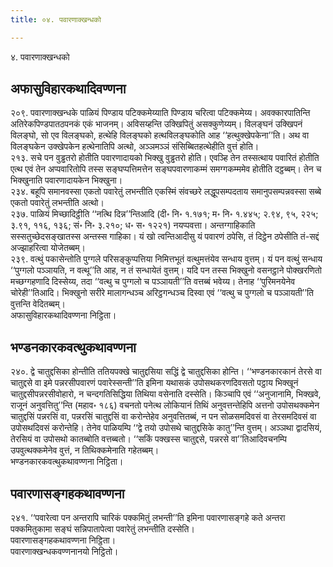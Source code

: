 ```yaml
---
title: ०४. पवारणाक्खन्धको

---
```

४. पवारणाक्खन्धको  


## अफासुविहारकथादिवण्णना

२०९. पवारणाक्खन्धके पाळियं पिण्डाय पटिक्कमेय्याति पिण्डाय चरित्वा पटिक्कमेय्य। अवक्कारपातिन्ति अतिरेकपिण्डपातठपनकं एकं भाजनम्। अविसय्हन्ति उक्खिपितुं असक्कुणेय्यम्। विलङ्घनं उक्खिपनं विलङ्घो, सो एव विलङ्घको, हत्थेहि विलङ्घको हत्थविलङ्घकोति आह ‘‘हत्थुक्खेपकेना’’ति। अथ वा विलङ्घकेन उक्खेपकेन हत्थेनातिपि अत्थो, अञ्ञमञ्ञं संसिब्बितहत्थेहीति वुत्तं होति।  
२१३. सचे पन वुड्ढतरो होतीति पवारणादायको भिक्खु वुड्ढतरो होति। एवञ्हि तेन तस्सत्थाय पवारितं होतीति एत्थ एवं तेन अप्पवारितोपि तस्स सङ्घप्पत्तिमत्तेन सङ्घपवारणाकम्मं समग्गकम्ममेव होतीति दट्ठब्बम्। तेन च भिक्खुनाति पवारणादायकेन भिक्खुना।  
२३४. बहूपि समानवस्सा एकतो पवारेतुं लभन्तीति एकस्मिं संवच्छरे लद्धूपसम्पदताय समानुपसम्पन्नवस्सा सब्बे एकतो पवारेतुं लभन्तीति अत्थो।  
२३७. पाळियं मिच्छादिट्ठीति ‘‘नत्थि दिन्न’’न्तिआदि (दी॰ नि॰ १.१७१; म॰ नि॰ १.४४५; २.९४, ९५, २२५; ३.९१, ११६, १३६; सं॰ नि॰ ३.२१०; ध॰ स॰ १२२१) नयप्पवत्ता। अन्तग्गाहिकाति सस्सतुच्छेदसङ्खातस्स अन्तस्स गाहिका। यं खो त्वन्तिआदीसु यं पवारणं ठपेसि, तं दिट्ठेन ठपेसीति तं-सद्दं अज्झाहरित्वा योजेतब्बम्।  
२३९. वत्थुं पकासेन्तोति पुग्गले परिसङ्कुप्पत्तिया निमित्तभूतं वत्थुमत्तंयेव सन्धाय वुत्तम्। यं पन वत्थुं सन्धाय ‘‘पुग्गलो पञ्ञायति, न वत्थू’’ति आह, न तं सन्धायेतं वुत्तम्। यदि पन तस्स भिक्खुनो वसनट्ठाने पोक्खरणितो मच्छग्गहणादि दिस्सेय्य, तदा ‘‘वत्थु च पुग्गलो च पञ्ञायती’’ति वत्तब्बं भवेय्य। तेनाह ‘‘पुरिमनयेनेव चोरेही’’तिआदि। भिक्खुनो सरीरे मालागन्धञ्च अरिट्ठगन्धञ्च दिस्वा एवं ‘‘वत्थु च पुग्गलो च पञ्ञायती’’ति वुत्तन्ति वेदितब्बम्।  
अफासुविहारकथादिवण्णना निट्ठिता।  


## भण्डनकारकवत्थुकथावण्णना

२४०. द्वे चातुद्दसिका होन्तीति ततियपक्खे चातुद्दसिया सद्धिं द्वे चातुद्दसिका होन्ति। ‘‘भण्डनकारकानं तेरसे वा चातुद्दसे वा इमे पन्नरसीपवारणं पवारेस्सन्ती’’ति इमिना यथासकं उपोसथकरणदिवसतो पट्ठाय भिक्खूनं चातुद्दसीपन्नरसीवोहारो, न चन्दगतिसिद्धिया तिथिया वसेनाति दस्सेति। किञ्चापि एवं ‘‘अनुजानामि, भिक्खवे, राजूनं अनुवत्तितु’’न्ति (महाव॰ १८६) वचनतो पनेत्थ लोकियानं तिथिं अनुवत्तन्तेहिपि अत्तनो उपोसथक्कमेन चातुद्दसिं पन्नरसिं वा, पन्नरसिं चातुद्दसिं वा करोन्तेहेव अनुवत्तितब्बं, न पन सोळसमदिवसं वा तेरसमदिवसं वा उपोसथदिवसं करोन्तेहि। तेनेव पाळियम्पि ‘‘द्वे तयो उपोसथे चातुद्दसिके कातु’’न्ति वुत्तम्। अञ्ञथा द्वादसियं, तेरसियं वा उपोसथो कातब्बोति वत्तब्बतो। ‘‘सकिं पक्खस्स चातुद्दसे, पन्नरसे वा’’तिआदिवचनम्पि उपवुत्थक्कमेनेव वुत्तं, न तिथिक्कमेनाति गहेतब्बम्।  
भण्डनकारकवत्थुकथावण्णना निट्ठिता।  


## पवारणासङ्गहकथावण्णना

२४१. ‘‘पवारेत्वा पन अन्तरापि चारिकं पक्कमितुं लभन्ती’’ति इमिना पवारणासङ्गहे कते अन्तरा पक्कमितुकामा सङ्घं सन्निपातापेत्वा पवारेतुं लभन्तीति दस्सेति।  
पवारणासङ्गहकथावण्णना निट्ठिता।  
पवारणाक्खन्धकवण्णनानयो निट्ठितो।  